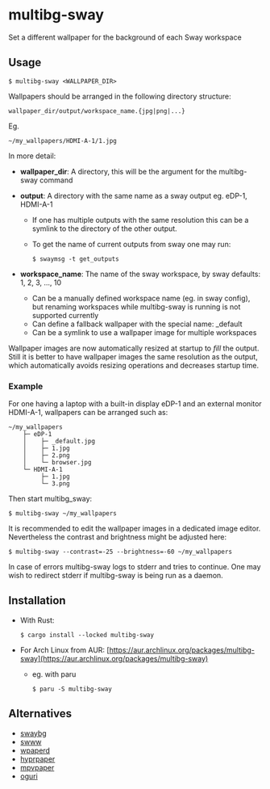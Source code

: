 # multibg-sway

Set a different wallpaper for the background of each Sway workspace

## Usage

    $ multibg-sway <WALLPAPER_DIR>

Wallpapers should be arranged in the following directory structure:

    wallpaper_dir/output/workspace_name.{jpg|png|...}

Eg.

    ~/my_wallpapers/HDMI-A-1/1.jpg

In more detail:

- **wallpaper_dir**: A directory, this will be the argument for the multibg-sway command

- **output**: A directory with the same name as a sway output eg. eDP-1, HDMI-A-1
  - If one has multiple outputs with the same resolution this can be a symlink to the directory of the other output. 
  - To get the name of current outputs from sway one may run:

        $ swaymsg -t get_outputs

- **workspace_name**: The name of the sway workspace, by sway defaults: 1, 2, 3, ..., 10
  - Can be a manually defined workspace name (eg. in sway config), but renaming workspaces while multibg-sway is running is not supported currently
  - Can define a fallback wallpaper with the special name: _default
  - Can be a symlink to use a wallpaper image for multiple workspaces

Wallpaper images are now automatically resized at startup to _fill_ the output. Still it is better to have wallpaper images the same resolution as the output, which automatically avoids resizing operations and decreases startup time.

### Example

For one having a laptop with a built-in display eDP-1 and an external monitor HDMI-A-1, wallpapers can be arranged such as:

    ~/my_wallpapers
        ├─ eDP-1
        │    ├─ _default.jpg
        │    ├─ 1.jpg
        │    ├─ 2.png
        │    └─ browser.jpg
        └─ HDMI-A-1
             ├─ 1.jpg
             └─ 3.png

Then start multibg_sway:

    $ multibg-sway ~/my_wallpapers

It is recommended to edit the wallpaper images in a dedicated image editor. Nevertheless the contrast and brightness might be adjusted here:

    $ multibg-sway --contrast=-25 --brightness=-60 ~/my_wallpapers

In case of errors multibg-sway logs to stderr and tries to continue. One may wish to redirect stderr if multibg-sway is being run as a daemon.

## Installation

- With Rust:

      $ cargo install --locked multibg-sway
      
- For Arch Linux from AUR: [https://aur.archlinux.org/packages/multibg-sway](https://aur.archlinux.org/packages/multibg-sway)
  - eg. with paru

        $ paru -S multibg-sway

## Alternatives

- [swaybg](https://github.com/swaywm/swaybg)
- [swww](https://github.com/Horus645/swww)
- [wpaperd](https://github.com/danyspin97/wpaperd)
- [hyprpaper](https://github.com/hyprwm/hyprpaper)
- [mpvpaper](https://github.com/GhostNaN/mpvpaper)
- [oguri](https://github.com/vilhalmer/oguri)
